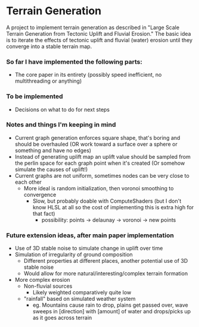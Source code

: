# Terrain Generation
A project to implement terrain generation as described in "Large Scale Terrain Generation from Tectonic Uplift and
Fluvial Erosion." The basic idea is to iterate the effects of tectonic uplift and fluvial (water) erosion until they converge into a stable terrain map.

### So far I have implemented the following parts:

* The core paper in its entirety (possibly speed inefficient, no multithreading or anything)

### To be implemented

* Decisions on what to do for next steps

### Notes and things I'm keeping in mind

* Current graph generation enforces square shape, that's boring and should be overhauled (OR work toward a surface over a sphere or something and have no edges)
* Instead of generating uplift map an uplift value should be sampled from the perlin space for each graph point when it's created (Or somehow simulate the causes of uplift!)
* Current graphs are not uniform, sometimes nodes can be very close to each other
    * More ideal is random initialization, then voronoi smoothing to convergence
        * Slow, but probably doable with ComputeShaders (but I don't know HLSL at all so the cost of implementing this is extra high for that fact)
            * possibility: points -> delaunay -> voronoi -> new points

### Future extension ideas, after main paper implementation

* Use of 3D stable noise to simulate change in uplift over time
* Simulation of irregularity of ground composition
    * Different properties at different places, another potential use of 3D stable noise
    * Would allow for more natural/interesting/complex terrain formation
* More complex erosion
    * Non-fluvial sources
        * Likely weighted comparatively quite low
    * "rainfall" based on simulated weather system
        * eg. Mountains cause rain to drop, plains get passed over, wave sweeps in [direction] with [amount] of water and drops/picks up as it goes across terrain
